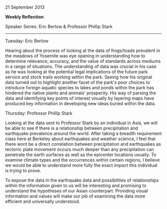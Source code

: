 21 September 2013

**Weekly Reflection**

Speaker Series: Eric Berlow & Professor Phillip Stark

-----

Tuesday:	Eric Berlow

Hearing about the process of looking at the data of frogs/toads prevalent in the meadows of Yosemite was eye opening in understanding how to determine relevance, accuracy, and the value of standards across mediums in a range of situations.  The understanding of data was crucial in his case as he was looking at the potential legal implications of the future park service and stock trails working within the park.  Seeing how his original data turned out to highlight another facet of the park's poor choices to introduce foreign aquatic species to lakes and ponds within the park has hindered the native plants and animals' prosperity.  His way of parsing the data and identifying key points of interest visually by layering maps have produced key information in developing new ideas buried within the data.

Thursday:	Professor Phillip Stark

Looking at the data sent to Professor Stark by an individual in Asia, we will be able to see if there is a relationship between precipitation and earthquake prevalence around the world.  After taking a breadth requirement class here at Berkeley about earthquakes and weather science, I feel that there wont be a direct correlation between precipitation and earthquakes as tectonic plate movement occurs much deeper than any precipitation can penetrate the earth surfaces as well as the epicenter locations usually.  To examine climate types and the occurrences within certain regions, I believe we would be able to understand more fully the exact impact this individual is trying to prove.

To expose the data in the earthquake data and possibilities of relationships within the information given to us will be interesting and promising to understand the hypotheses of our Asian counterpart.  Providing visual information and values will make our job of examining the data more efficient and universally understood.
